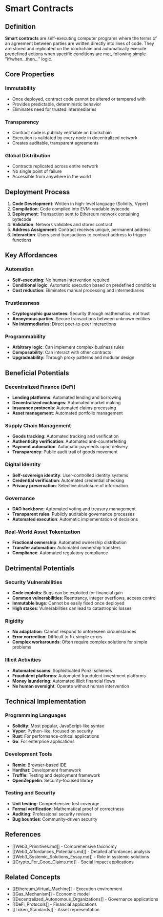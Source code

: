 # Smart Contracts

## Definition

**Smart contracts** are self-executing computer programs where the terms of an agreement between parties are written directly into lines of code. They are stored and replicated on the blockchain and automatically execute predefined actions when specific conditions are met, following simple "if/when...then..." logic.

## Core Properties

### Immutability
- Once deployed, contract code cannot be altered or tampered with
- Provides predictable, deterministic behavior
- Eliminates need for trusted intermediaries

### Transparency
- Contract code is publicly verifiable on blockchain
- Execution is validated by every node in decentralized network
- Creates auditable, transparent agreements

### Global Distribution
- Contracts replicated across entire network
- No single point of failure
- Accessible from anywhere in the world

## Deployment Process

1. **Code Development**: Written in high-level language (Solidity, Vyper)
2. **Compilation**: Code compiled into EVM-readable bytecode
3. **Deployment**: Transaction sent to Ethereum network containing bytecode
4. **Validation**: Network validates and stores contract
5. **Address Assignment**: Contract receives unique, permanent address
6. **Interaction**: Users send transactions to contract address to trigger functions

## Key Affordances

### Automation
- **Self-executing**: No human intervention required
- **Conditional logic**: Automatic execution based on predefined conditions
- **Cost reduction**: Eliminates manual processing and intermediaries

### Trustlessness
- **Cryptographic guarantees**: Security through mathematics, not trust
- **Anonymous parties**: Secure transactions between unknown entities
- **No intermediaries**: Direct peer-to-peer interactions

### Programmability
- **Arbitrary logic**: Can implement complex business rules
- **Composability**: Can interact with other contracts
- **Upgradeability**: Through proxy patterns and modular design

## Beneficial Potentials

### Decentralized Finance (DeFi)
- **Lending platforms**: Automated lending and borrowing
- **Decentralized exchanges**: Automated market making
- **Insurance protocols**: Automated claims processing
- **Asset management**: Automated portfolio management

### Supply Chain Management
- **Goods tracking**: Automated tracking and verification
- **Authenticity verification**: Automated anti-counterfeiting
- **Payment automation**: Automatic payments upon delivery
- **Transparency**: Public audit trail of goods movement

### Digital Identity
- **Self-sovereign identity**: User-controlled identity systems
- **Credential verification**: Automated credential checking
- **Privacy preservation**: Selective disclosure of information

### Governance
- **DAO backbone**: Automated voting and treasury management
- **Transparent rules**: Publicly auditable governance processes
- **Automated execution**: Automatic implementation of decisions

### Real-World Asset Tokenization
- **Fractional ownership**: Automated ownership distribution
- **Transfer automation**: Automated ownership transfers
- **Compliance**: Automated regulatory compliance

## Detrimental Potentials

### Security Vulnerabilities
- **Code exploits**: Bugs can be exploited for financial gain
- **Common vulnerabilities**: Reentrancy, integer overflows, access control
- **Immutable bugs**: Cannot be easily fixed once deployed
- **High stakes**: Vulnerabilities can lead to catastrophic losses

### Rigidity
- **No adaptation**: Cannot respond to unforeseen circumstances
- **Error correction**: Difficult to fix simple errors
- **Complex workarounds**: Often require complex solutions for simple problems

### Illicit Activities
- **Automated scams**: Sophisticated Ponzi schemes
- **Fraudulent platforms**: Automated fraudulent investment platforms
- **Money laundering**: Automated illicit financial flows
- **No human oversight**: Operate without human intervention

## Technical Implementation

### Programming Languages
- **Solidity**: Most popular, JavaScript-like syntax
- **Vyper**: Python-like, focused on security
- **Rust**: For performance-critical applications
- **Go**: For enterprise applications

### Development Tools
- **Remix**: Browser-based IDE
- **Hardhat**: Development framework
- **Truffle**: Testing and deployment framework
- **OpenZeppelin**: Security-focused library

### Testing and Security
- **Unit testing**: Comprehensive test coverage
- **Formal verification**: Mathematical proof of correctness
- **Auditing**: Professional security reviews
- **Bug bounties**: Community-driven security

## References

- [[Web3_Primitives.md]] - Comprehensive taxonomy
- [[Web3_Affordances_Potentials.md]] - Detailed affordances analysis
- [[Web3_Systemic_Solutions_Essay.md]] - Role in systemic solutions
- [[Crypto_For_Good_Claims.md]] - Social impact applications

## Related Concepts

- [[Ethereum_Virtual_Machine]] - Execution environment
- [[Gas_Mechanism]] - Economic model
- [[Decentralized_Autonomous_Organizations]] - Governance applications
- [[DeFi_Protocols]] - Financial applications
- [[Token_Standards]] - Asset representation
